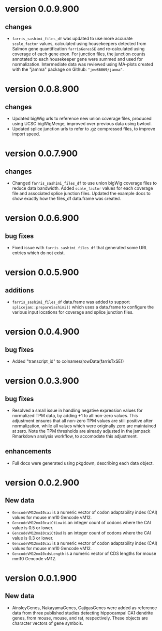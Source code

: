 # version 0.0.9.900

## changes

* `farris_sashimi_files_df` was updated to use more accurate
`scale_factor` values, calculated using housekeepers detected
from Salmon gene quantification `farrisGenesSE` and
re-calculated using coverage of each gene exon. For
junction files, the junction counts annotated to each
housekeeper gene were summed and used for normalization.
Intermediate data was reviewed using MA-plots created
with the "jamma" package on Github: `"jmw86069/jamma"`.

# version 0.0.8.900

## changes

* Updated bigWig urls to reference new union coverage files,
produced using UCSC bigWigMerge, improved over previous
data using bwtool.
* Updated splice junction urls to refer to .gz compressed
files, to improve import speed.

# version 0.0.7.900

## changes

* Changed `farris_sashimi_files_df` to use union bigWig coverage files
to reduce data bandwidth. Added `scale_factor` values for each coverage
file and associated splice junction files. Updated the example
docs to show exactly how the files_df data.frame was created.

# version 0.0.6.900

## bug fixes

* Fixed issue with `farris_sashimi_files_df` that generated some
URL entries which do not exist.

# version 0.0.5.900

## additions

* `farris_sashimi_files_df` data.frame was added to support
`splicejam::prepareSashimi()` which uses a data.frame to configure
the various input locations for coverage and splice junction
files.

# version 0.0.4.900

## bug fixes

* Added "transcript_id" to colnames(rowData(farrisTxSE))

# version 0.0.3.900

## bug fixes

* Resolved a small issue in handling negative expression values for
normalized TPM data, by adding +1 to all non-zero values. This adjustment
ensures that all non-zero TPM values are still positive after normalization,
while all values which were originally zero are maintained at zero.
Note the TPM thresholds are already adjusted in the jampack Rmarkdown
analysis workflow, to accomodate this adjustment.

## enhancements

* Full docs were generated using pkgdown, describing each data object.

# version 0.0.2.900

## New data

* `GencodeVM12mm10cai` is a numeric vector of codon adaptability
index (CAI) values for mouse mm10 Gencode vM12.
* `GencodeVM12mm10caiCtLow` is an integer count of codons where the
CAI value is 0.5 or lower.
* `GencodeVM12mm10caiCtBad` is an integer count of codons where the
CAI value is 0.3 or lower.
* `GencodeVM12mm10cai` is a numeric vector of codon adaptability
index (CAI) values for mouse mm10 Gencode vM12.
* `GencodeVM12mm10cdsLength` is a numeric vector of CDS lengths
for mouse mm10 Gencode vM12.

# version 0.0.1.900

## New data

* AinsleyGenes, NakayamaGenes, CajigasGenes were added as reference
data from three published studies detecting hippocampal CA1 dendrite
genes, from mouse, mouse, and rat, respectively. These objects are
character vectors of gene symbols.
